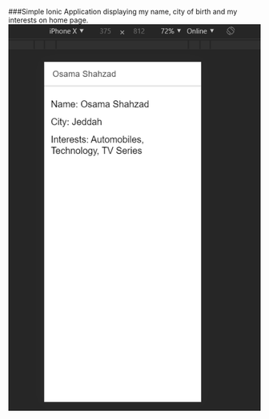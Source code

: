 ###Simple Ionic Application displaying my name, city of birth and my interests on home page.
<img src="screenshot.PNG" width="752">